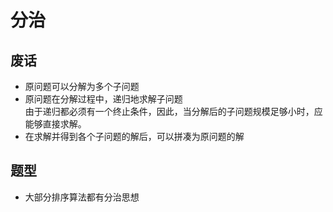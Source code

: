 # 分治

## 废话
- 原问题可以分解为多个子问题
- 原问题在分解过程中，递归地求解子问题  
由于递归都必须有一个终止条件，因此，当分解后的子问题规模足够小时，应能够直接求解。
- 在求解并得到各个子问题的解后，可以拼凑为原问题的解

## 题型
- 大部分排序算法都有分治思想

